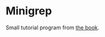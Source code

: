 # Minigrep

Small tutorial program from [the book](https://doc.rust-lang.org/book/ch12-00-an-io-project.html).
